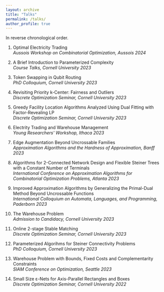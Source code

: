 ```yaml
---
layout: archive
title: "Talks"
permalink: /talks/
author_profile: true
---
```


In reverse chronological order.

1. Optimal Electricity Trading\
   *Aussois Workshop on Combinatorial Optimization, Aussois 2024*

2. A Brief Introduction to Parameterized Complexity\
   *Course Talks, Cornell University 2023*

3. Token Swapping in Qubit Routing\
   *PhD Colloquium, Cornell University 2023*

4. Revisiting Priority k-Center: Fairness and Outliers\
   *Discrete Optimization Seminar, Cornell University 2023*

5. Greedy Facility Location Algorithms Analyzed Using Dual Fitting with Factor-Revealing LP\
   *Discrete Optimization Seminar, Cornell University 2023*

6. Electrity Trading and Warehouse Management\
   *Young Researchers' Workshop, Ithaca 2023*

7. Edge Augmentation Beyond Uncrossable Families\
   *Approximation Algorithms and the Hardness of Approximation, Banff 2023*

8. Algorithms for 2-Connected Network Design and Flexible Steiner Trees with a Constant Number of Terminals\
   *International Conference on Approximation Algorithms for Combinatorial Optimization Problems, Atlanta 2023*

9. Improved Approximation Algorithms by Generalizing the Primal-Dual Method Beyond Uncrossable Functions\
   *International Colloquium on Automata, Languages, and Programming, Paderborn 2023*

10. The Warehouse Problem\
    *Admission to Candidacy, Cornell University 2023*

11. Online 2-stage Stable Matching\
   *Discrete Optimization Seminar, Cornell University 2023*

12. Parameterized Algorihms for Steiner Connectivity Problems\
    *PhD Colloquium, Cornell University 2023*

13. Warehouse Problem with Bounds, Fixed Costs and Complementarity Constraints\
    *SIAM Conference on Optimization, Seattle 2023*

15. Small Size ε-Nets for Axis-Parallel Rectangles and Boxes\
    *Discrete Optimization Seminar, Cornell University 2022*
